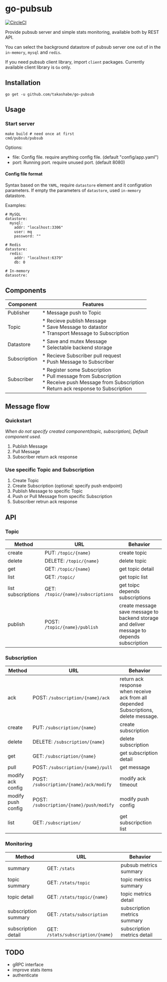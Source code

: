 # go-pubsub

[![CircleCI](https://circleci.com/gh/takashabe/go-pubsub.svg?style=shield)](https://circleci.com/gh/takashabe/go-pubsub)

Provide pubsub server and simple stats monitoring, available both by REST API.

You can select the background datastore of pubsub server one out of in  the `in-memory`, `mysql` and `redis`.

If you need pubsub client library, import `client` packages. Currently available client library is `Go` only.

## Installation

```
go get -u github.com/takashabe/go-pubsub
```

## Usage

### Start server

```
make build # need once at first
cmd/pubsub/pubsub
```

Options:

* file: Config file. require anything config file. (default "config/app.yaml")
* port: Running port. require unused port. (default 8080)

#### Config file format

Syntax based on the `YAML`, require `datastore` element and it configration parameters. If empty the parameters of `datastore`, used `in-memory` datastore.

Examples:

```
# MySQL
datastore:
  mysql:
    addr: "localhost:3306"
    user: mq
    password: ""

# Redis
datastore:
  redis:
    addr: "localhost:6379"
    db: 0

# In-memory
datasotre:
```

## Components

| Component    | Features                                                                                                                                                  |
| ------       | ------                                                                                                                                                    |
| Publisher    | * Message push to Topic                                                                                                                                   |
| Topic        | * Recieve publish Message<br/> * Save Message to datastor<br/> * Transport Message to Subscription                                                        |
| Datastore    | * Save and mutex Message<br/> * Selectable backend storage                                                                                                |
| Subscription | * Recieve Subscriber pull request<br/> * Push Message to Subscriber                                                                                       |
| Subscriber   | * Register some Subscription<br/>* Pull message from Subscription<br/>* Receive push Message from Subscription<br/> * Return ack response to Subscription |

## Message flow

### Quickstart

_When do not specify created component(topic, subscription), Default component used._

1. Publish Message
2. Pull Message
3. Subscriber return ack response

### Use specific Topic and Subscription

1. Create Topic
2. Create Subscription (optional: specify push endpoint)
3. Publish Message to specific Topic
4. Push or Pull Message from specific Subscription
5. Subscriber retrun ack response

## API

### Topic

| Method             | URL                                   | Behavior                                                                                       |
| ------             | ------                                | -----                                                                                          |
| create             | PUT:    `/topic/{name}`               | create topic                                                                                   |
| delete             | DELETE: `/topic/{name}`               | delete topic                                                                                   |
| get                | GET:    `/topic/{name}`               | get topic detail                                                                               |
| list               | GET:    `/topic/`                     | get topic list                                                                                 |
| list subscriptions | GET:    `/topic/{name}/subscriptions` | get toipc depends subscriptions                                                                |
| publish            | POST:   `/topic/{name}/publish`       | create message<br/>save message to backend storage and deliver message to depends subscription |

### Subscription

| Method             | URL                                        | Behavior                                                                                  |
| ------             | ------                                     | -----                                                                                     |
| ack                | POST:   `/subscription/{name}/ack`         | return ack response<br/>when receive ack from all depended Subscriptions, delete message. |
| create             | PUT:    `/subscription/{name}`             | create subscription                                                                       |
| delete             | DELETE: `/subscription/{name}`             | delete subscription                                                                       |
| get                | GET:    `/subscription/{name}`             | get subscription detail                                                                   |
| pull               | POST:   `/subscription/{name}/pull`        | get message                                                                               |
| modify ack config  | POST:   `/subscription/{name}/ack/modify`  | modify ack timeout                                                                        |
| modify push config | POST:   `/subscription/{name}/push/modify` | modify push config                                                                        |
| list               | GET:    `/subscription/`                   | get subscripction list                                                                    |

### Monitoring

| Method               | URL                               | Behavior                     |
| ------               | ------                            | -----                        |
| summary              | GET: `/stats`                     | pubsub metrics summary       |
| topic summary        | GET: `/stats/topic`               | topic metrics summary        |
| topic detail         | GET: `/stats/topic/{name}`        | topic metrics detail         |
| subscription summary | GET: `/stats/subscription`        | subscription metrics summary |
| subscription detail  | GET: `/stats/subscription/{name}` | subscription metrics detail  |

## TODO

* gRPC interface
* improve stats items
* authenticate
